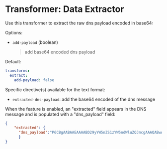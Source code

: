 
# Transformer: Data Extractor

Use this transformer to extract the raw dns payload encoded in base64:

Options:

- `add-payload` (boolean)
  > add base64 encoded dns payload

Default:

```yaml
transforms:
  extract:
    add-payload: false
```

Specific directive(s) available for the text format:

- `extracted-dns-payload`: add the base64 encoded of the dns message

When the feature is enabled, an "extracted" field appears in the DNS message and is populated with a "dns_payload" field:

```json
{
    "extracted": {
      "dns_payload":"P6CBgAABAAEAAAABD29yYW5nZS1zYW5ndWluZQJmcgAAAQABwAwAAQABAABUYAAEwcvvUQAAKQTQAAAAAAAA"
      }
}
```
